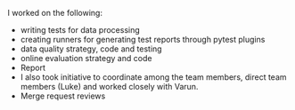 I worked on the following:
- writing tests for data processing
- creating runners for generating test reports through pytest plugins
- data quality strategy, code and testing
- online evaluation strategy and code
- Report
- I also took initiative to coordinate among the team members, direct team members (Luke) and worked closely with Varun.
- Merge request reviews